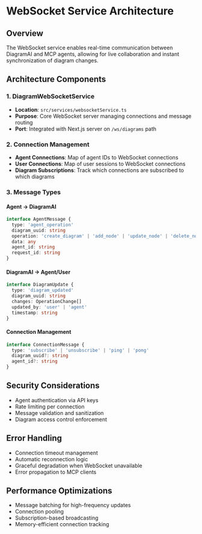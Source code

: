 # WebSocket Service Architecture

## Overview
The WebSocket service enables real-time communication between DiagramAI and MCP agents, allowing for live collaboration and instant synchronization of diagram changes.

## Architecture Components

### 1. DiagramWebSocketService
- **Location**: `src/services/websocketService.ts`
- **Purpose**: Core WebSocket server managing connections and message routing
- **Port**: Integrated with Next.js server on `/ws/diagrams` path

### 2. Connection Management
- **Agent Connections**: Map of agent IDs to WebSocket connections
- **User Connections**: Map of user sessions to WebSocket connections
- **Diagram Subscriptions**: Track which connections are subscribed to which diagrams

### 3. Message Types

#### Agent → DiagramAI
```typescript
interface AgentMessage {
  type: 'agent_operation'
  diagram_uuid: string
  operation: 'create_diagram' | 'add_node' | 'update_node' | 'delete_node' | 'add_edge' | 'delete_edge'
  data: any
  agent_id: string
  request_id: string
}
```

#### DiagramAI → Agent/User
```typescript
interface DiagramUpdate {
  type: 'diagram_updated'
  diagram_uuid: string
  changes: OperationChange[]
  updated_by: 'user' | 'agent'
  timestamp: string
}
```

#### Connection Management
```typescript
interface ConnectionMessage {
  type: 'subscribe' | 'unsubscribe' | 'ping' | 'pong'
  diagram_uuid?: string
  agent_id?: string
}
```

## Security Considerations
- Agent authentication via API keys
- Rate limiting per connection
- Message validation and sanitization
- Diagram access control enforcement

## Error Handling
- Connection timeout management
- Automatic reconnection logic
- Graceful degradation when WebSocket unavailable
- Error propagation to MCP clients

## Performance Optimizations
- Message batching for high-frequency updates
- Connection pooling
- Subscription-based broadcasting
- Memory-efficient connection tracking
